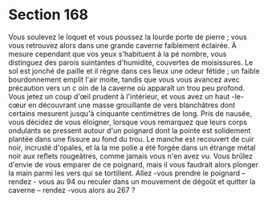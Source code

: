 # Section 168

Vous soulevez le loquet et vous poussez la lourde porte de pierre  ; vous vous retrouvez
alors dans une grande caverne faiblement éclairée. À mesure cependant que vos yeux
s'habituent à la pé nombre, vous distinguez des parois suintantes d'humidité, couvertes de
moisissures. Le sol est jonché de paille et il règne dans ces lieux une odeur fétide  ; un
faible bourdonnement emplit l'air moite, tandis que vous vous avancez avec précaution
vers un c oin de la caverne où apparaît un trou peu profond. Vous jetez un coup d'œil
prudent à l'intérieur, et vous avez un haut -le-cœur en découvrant une masse grouillante de
vers blanchâtres dont certains mesurent jusqu'à cinquante centimètres de long. Pris de
nausée, vous décidez de vous éloigner, lorsque vous remarquez que leurs corps ondulants
se pressent autour d'un poignard dont la pointe est solidement plantée dans une fissure au
fond du trou.  Le manche est recouvert de cuir noir, incrusté d'opales, et la la me polie a été
forgée dans un étrange métal noir aux reflets rougeâtres, comme jamais vous n'en avez
vu. Vous brûlez d'envie de vous emparer de ce poignard, mais il vous faudrait alors
plonger la main parmi les vers qui se tortillent. Allez -vous prendre le  poignard – rendez -
vous au 94  ou reculer dans un mouvement de dégoût et quitter la caverne  – rendez -vous
alors au 267 ?
